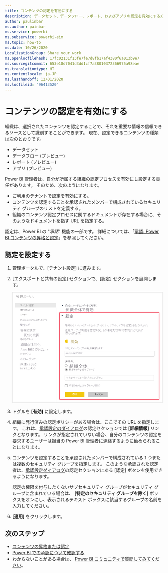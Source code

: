 ```yaml
---
title: コンテンツの認定を有効にする
description: データセット、データフロー、レポート、およびアプリの認定を有効にする方法について説明します。
author: paulinbar
ms.author: painbar
ms.service: powerbi
ms.subservice: powerbi-eim
ms.topic: how-to
ms.date: 10/26/2020
LocalizationGroup: Share your work
ms.openlocfilehash: 17fc02131f13fe7fe7d8fb17af4380f6a013b9e7
ms.sourcegitcommit: 653e18d7041d3dd1cf7a38010372366975a98eae
ms.translationtype: HT
ms.contentlocale: ja-JP
ms.lasthandoff: 12/01/2020
ms.locfileid: "96413520"
---
```

# <a name="enable-content-certification"></a>コンテンツの認定を有効にする

組織は、選択されたコンテンツを認定することで、それを重要な情報の信頼できるソースとして識別することができます。 現在、認定できるコンテンツの種類は次のとおりです。
* データセット
* データフロー (プレビュー)
* レポート (プレビュー)
* アプリ (プレビュー)

Power BI 管理者は、自分が所属する組織の認定プロセスを有効にし設定する責任があります。 そのため、次のようになります。
* ご利用のテナントで認定を有効にする。
* コンテンツを認定することを承認されたメンバーで構成されているセキュリティ グループのリストを定義する。
* 組織のコンテンツ認定プロセスに関するドキュメントが存在する場合に、そのようなドキュメントを指す URL を指定する。

認定は、Power BI の "*承認*" 機能の一部です。 詳細については、「[承認: Power BI コンテンツの昇格と認定](../collaborate-share/service-endorsement-overview.md)」を参照してください。

## <a name="set-up-certification"></a>認定を設定する

1. 管理ポータルで、[テナント設定] に進みます。
1. [エクスポートと共有の設定] セクションで、[認定] セクションを展開します。

   ![データセットとデータフローの認定を設定する](media/service-admin-setup-certification/service-admin-certification-setup-dialog.png)

1. トグルを **[有効]** に設定します。
1. 組織に発行済みの認定ポリシーがある場合は、ここでその URL を指定します。 これは、[承認設定のダイアログ](../collaborate-share/service-endorse-content.md#request-content-certification)の認定セクションでは **[詳細情報]** リンクとなります。 リンクが指定されていない場合、自分のコンテンツの認定を要求するユーザーは担当の Power BI 管理者に連絡するように勧められることになります。
1. コンテンツを認定することを承認されたメンバーで構成されている 1 つまたは複数のセキュリティ グループを指定します。 このような承認された認定者は、[承認設定ダイアログ](../collaborate-share/service-endorse-content.md#certify-content)の認定セクションにある [認定] ボタンを使用できるようになります。
    
    認定の権限を付与したくないサブセキュリティ グループがセキュリティ グループに含まれている場合は、 **[特定のセキュリティ グループを除く]** ボックスをオンにし、表示されるテキスト ボックスに該当するグループの名前を入力してください。
1. **[適用]** をクリックします。

## <a name="next-steps"></a>次のステップ
* [コンテンツの昇格または認定](../collaborate-share/service-endorse-content.md)
* [Power BI での承認について確認する](../collaborate-share/service-endorsement-overview.md)
* わからないことがある場合は、 [Power BI コミュニティで質問してみてください](https://community.powerbi.com/)。

